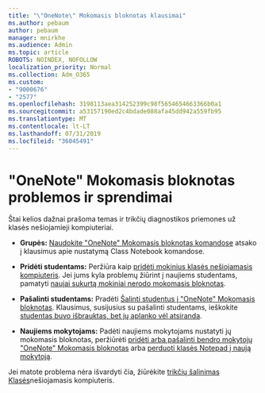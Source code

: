 ```yaml
---
title: "\"OneNote\" Mokomasis bloknotas klausimai"
ms.author: pebaum
author: pebaum
manager: mnirkhe
ms.audience: Admin
ms.topic: article
ROBOTS: NOINDEX, NOFOLLOW
localization_priority: Normal
ms.collection: Adm_O365
ms.custom:
- "9000676"
- "2577"
ms.openlocfilehash: 3198113aea314252399c98f5654654663366b0a1
ms.sourcegitcommit: a53157190ed2c4bdade088afa45dd942a559fb95
ms.translationtype: MT
ms.contentlocale: lt-LT
ms.lasthandoff: 07/31/2019
ms.locfileid: "36045491"
---
```

# <a name="onenote-class-notebook-issues-and-resolutions"></a>"OneNote" Mokomasis bloknotas problemos ir sprendimai

Štai kelios dažnai prašoma temas ir trikčių diagnostikos priemones už klasės nešiojamieji kompiuteriai.

- **Grupės:** [Naudokite "OneNote" Mokomasis bloknotas komandose](https://support.office.com/article/bd77f11f-27cd-4d41-bfbd-2b11799f1440) atsako į klausimus apie nustatymą Class Notebook komandose.

- **Pridėti studentams:** Peržiūra kaip [pridėti mokinius klasės nešiojamasis kompiuteris](https://support.office.com/article/149882af-506a-4689-9fee-39309b97aae8). Jei jums kyla problemų žiūrint į naujiems studentams, pamatyti [naujai sukurtą mokiniai nerodo mokomasis bloknotas](https://support.office.com/article/4da02c45-b435-4af1-921b-51b8ee40e1c9).

- **Pašalinti studentams:** Pradėti [Šalinti studentus į "OneNote" Mokomasis bloknotas](https://support.office.com/article/86dcf019-408f-4de8-8055-eb61f1578c3c). Klausimus, susijusius su pašalinti studentams, ieškokite [studentas buvo išbrauktas, bet jų aplanko vėl atsiranda](https://support.office.com/article/0ed81eaa-c14a-436f-bb6f-ce95f130cc71).

- **Naujiems mokytojams:** Padėti naujiems mokytojams nustatyti jų mokomasis bloknotas, peržiūrėti [pridėti arba pašalinti bendro mokytojų "OneNote" Mokomasis bloknotas](https://support.office.com/en-us/article/fdcb870b-49a7-4a14-9ea6-d817f88026f8) arba [perduoti klasės Notepad į naują mokytoją](https://support.office.com/article/84ef5d4a-0eec-4d5b-bc22-1317bc3b9027).

Jei matote problema nėra išvardyti čia, žiūrėkite [trikčių šalinimas](https://support.office.com/article/class-notebook-ee70aff9-52e8-449f-be6a-7cbc1d65eaea#ID0EAABAAA=Manage&ID0EABAAA=Troubleshoot) [Klasės](https://support.office.com/article/class-notebook-ee70aff9-52e8-449f-be6a-7cbc1d65eaea)nešiojamasis kompiuteris. 


